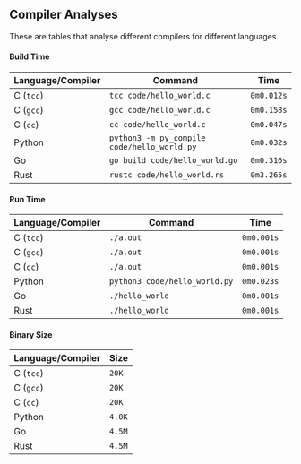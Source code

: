 ## Compiler Analyses

<!-- Please edit the `README.md.tmpl` file instead of the `README.md` -->

These are tables that analyse different compilers for different languages.

#### Build Time

|Language/Compiler|Command|Time|
|-----------------|-------|----|
|C (`tcc`)|`tcc code/hello_world.c`|`0m0.012s`|
|C (`gcc`)|`gcc code/hello_world.c`|`0m0.158s`|
|C (`cc`)|`cc code/hello_world.c`|`0m0.047s`|
|Python|`python3 -m py_compile code/hello_world.py`|`0m0.032s`|
|Go|`go build code/hello_world.go`|`0m0.316s`|
|Rust|`rustc code/hello_world.rs`|`0m3.265s`|

#### Run Time

|Language/Compiler|Command|Time|
|-----------------|-------|----|
|C (`tcc`)|`./a.out`|`0m0.001s`|
|C (`gcc`)|`./a.out`|`0m0.001s`|
|C (`cc`)|`./a.out`|`0m0.001s`|
|Python|`python3 code/hello_world.py`|`0m0.023s`|
|Go|`./hello_world`|`0m0.001s`|
|Rust|`./hello_world`|`0m0.001s`|

#### Binary Size

|Language/Compiler|Size|
|-----------------|----|
|C (`tcc`)|`20K`|
|C (`gcc`)|`20K`|
|C (`cc`)|`20K`|
|Python|`4.0K`|
|Go|`4.5M`|
|Rust|`4.5M`|
